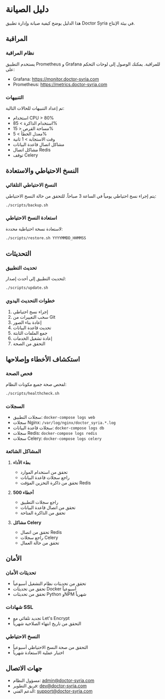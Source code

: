 # دليل الصيانة

هذا الدليل يوضح كيفية صيانة وإدارة تطبيق Doctor Syria في بيئة الإنتاج.

## المراقبة

### نظام المراقبة

يستخدم التطبيق Prometheus و Grafana للمراقبة. يمكنك الوصول إلى لوحات التحكم على:

- Grafana: https://monitor.doctor-syria.com
- Prometheus: https://metrics.doctor-syria.com

### التنبيهات

تم إعداد التنبيهات للحالات التالية:
- استخدام CPU > 80%
- استخدام الذاكرة > 85%
- مساحة القرص < 15%
- معدل الخطأ > 5%
- وقت الاستجابة > 1 ثانية
- مشاكل اتصال قاعدة البيانات
- مشاكل اتصال Redis
- توقف Celery

## النسخ الاحتياطي والاستعادة

### النسخ الاحتياطي التلقائي

يتم إجراء نسخ احتياطي يومياً في الساعة 3 صباحاً. للتحقق من حالة النسخ الاحتياطي:

```bash
./scripts/backup.sh
```

### استعادة النسخ الاحتياطي

لاستعادة نسخة احتياطية محددة:

```bash
./scripts/restore.sh YYYYMMDD_HHMMSS
```

## التحديثات

### تحديث التطبيق

لتحديث التطبيق إلى أحدث إصدار:

```bash
./scripts/update.sh
```

### خطوات التحديث اليدوي

1. إجراء نسخ احتياطي
2. سحب التغييرات من Git
3. إعادة بناء الصور
4. تحديث قاعدة البيانات
5. جمع الملفات الثابتة
6. إعادة تشغيل الخدمات
7. التحقق من الصحة

## استكشاف الأخطاء وإصلاحها

### فحص الصحة

لفحص صحة جميع مكونات النظام:

```bash
./scripts/healthcheck.sh
```

### السجلات

- سجلات التطبيق: `docker-compose logs web`
- سجلات Nginx: `/var/log/nginx/doctor_syria.*.log`
- سجلات قاعدة البيانات: `docker-compose logs db`
- سجلات Redis: `docker-compose logs redis`
- سجلات Celery: `docker-compose logs celery`

### المشاكل الشائعة

1. **بطء الأداء**
   - تحقق من استخدام الموارد
   - راجع سجلات قاعدة البيانات
   - تحقق من ذاكرة التخزين المؤقت Redis

2. **أخطاء 500**
   - راجع سجلات التطبيق
   - تحقق من اتصال قاعدة البيانات
   - تحقق من الذاكرة المتاحة

3. **مشاكل Celery**
   - تحقق من اتصال Redis
   - راجع سجلات Celery
   - تحقق من حالة العمال

## الأمان

### تحديثات الأمان

- تحقق من تحديثات نظام التشغيل أسبوعياً
- تحقق من تحديثات Docker أسبوعياً
- تحقق من تحديثات Python وNPM شهرياً

### شهادات SSL

- تجديد تلقائي مع Let's Encrypt
- التحقق من تاريخ انتهاء الصلاحية شهرياً

### النسخ الاحتياطي

- التحقق من صحة النسخ الاحتياطي أسبوعياً
- اختبار عملية الاستعادة شهرياً

## جهات الاتصال

- مسؤول النظام: admin@doctor-syria.com
- فريق التطوير: dev@doctor-syria.com
- الدعم الفني: support@doctor-syria.com
